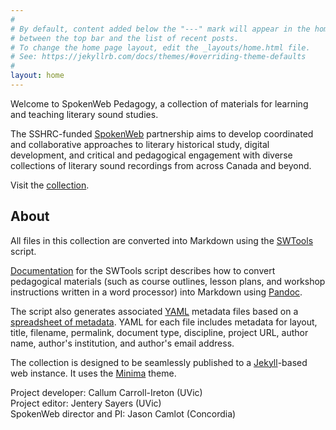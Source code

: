 ```yaml
---
#
# By default, content added below the "---" mark will appear in the home page
# between the top bar and the list of recent posts.
# To change the home page layout, edit the _layouts/home.html file.
# See: https://jekyllrb.com/docs/themes/#overriding-theme-defaults
#
layout: home
---
```

Welcome to SpokenWeb Pedagogy, a collection of materials for learning and teaching literary sound studies. 

The SSHRC-funded [SpokenWeb](https://spokenweb.ca/) partnership aims to develop coordinated and collaborative approaches to literary historical study, digital development, and critical and pedagogical engagement with diverse collections of literary sound recordings from across Canada and beyond.

Visit the [collection](https://jentery.github.io/SWDemo/mdfiles/). 

## About 

All files in this collection are converted into Markdown using the [SWTools](https://github.com/callumyci/SWTools) script. 

[Documentation](https://github.com/callumyci/SWTools/blob/main/README.md) for the SWTools script describes how to convert pedagogical materials (such as course outlines, lesson plans, and workshop instructions written in a word processor) into Markdown using [Pandoc](https://pandoc.org/). 

The script also generates associated [YAML](https://yaml.org/) metadata files based on a [spreadsheet of metadata](https://github.com/jentery/SWDemo/blob/main/metadata.xlsx). YAML for each file includes metadata for layout, title, filename, permalink, document type, discipline, project URL, author name, author's institution, and author's email address. 

The collection is designed to be seamlessly published to a [Jekyll](https://github.com/jekyll)-based web instance. It uses the [Minima](https://github.com/jekyll/minima) theme. 

Project developer: Callum Carroll-Ireton (UVic)    
Project editor: Jentery Sayers (UVic)    
SpokenWeb director and PI: Jason Camlot (Concordia)   
